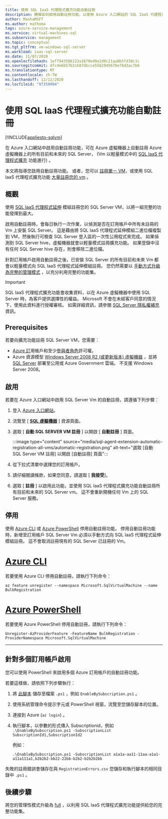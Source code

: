 ```yaml
---
title: 使用 SQL IaaS 代理程式擴充功能自動註冊
description: 瞭解如何啟用自動註冊功能，以使用 Azure 入口網站的 SQL IaaS 代理程式擴充功能，自動註冊所有過去和未來的 SQL Server Vm。
author: MashaMSFT
ms.author: mathoma
tags: azure-service-management
ms.service: virtual-machines-sql
ms.subservice: management
ms.topic: conceptual
ms.tgt_pltfrm: vm-windows-sql-server
ms.workload: iaas-sql-server
ms.date: 11/07/2020
ms.openlocfilehash: 1ef7943586123a1870ed9a2d0c21aa8b5fd38c1c
ms.sourcegitcommit: dfc4e6b57b2cb87dbcce5562945678e76d3ac7b6
ms.translationtype: MT
ms.contentlocale: zh-TW
ms.lasthandoff: 12/12/2020
ms.locfileid: "97359994"
---
```

# <a name="automatic-registration-with-sql-iaas-agent-extension"></a>使用 SQL IaaS 代理程式擴充功能自動註冊
[!INCLUDE[appliesto-sqlvm](../../includes/appliesto-sqlvm.md)]

在 Azure 入口網站中啟用自動註冊功能，可在 Azure 虛擬機器上自動註冊 Azure 虛擬機器上的所有目前和未來的 SQL Server， (Vm 以輕量模式中的 [SQL IaaS 代理程式擴充](sql-server-iaas-agent-extension-automate-management.md) 功能進行) 。 

本文將指導您啟用自動註冊功能。 或者，您可以 [註冊單一 VM](sql-agent-extension-manually-register-single-vm.md)，或使用 SQL IaaS 代理程式擴充功能 [大量註冊您的 vm](sql-agent-extension-manually-register-vms-bulk.md) 。 

## <a name="overview"></a>概觀

使用 [SQL IaaS 代理程式延伸](sql-server-iaas-agent-extension-automate-management.md) 模組註冊您的 SQL Server VM，以將一組完整的功能發揮到最大。 

啟用自動註冊時，會每日執行一次作業，以偵測是否在訂用帳戶中所有未註冊的 Vm 上安裝 SQL Server。 這是藉由將 SQL IaaS 代理程式延伸模組二進位檔複製到 VM，然後執行可檢查 SQL Server 登入區的一次性公用程式來完成。 如果偵測到 SQL Server hive，虛擬機器就會以輕量模式註冊擴充功能。 如果登錄中沒有任何 SQL Server hive 存在，則會移除二進位檔。

針對訂用帳戶啟用自動註冊之後，已安裝 SQL Server 的所有目前和未來 Vm 都會以輕量模式向 SQL IaaS 代理程式延伸模組註冊。 您仍然需要以 [手動方式升級為完整的管理模式](sql-agent-extension-manually-register-single-vm.md#upgrade-to-full) ，以充分利用完整的功能集。 

> [!IMPORTANT]
> SQL IaaS 代理程式擴充功能會收集資料，以在 Azure 虛擬機器中使用 SQL Server 時，為客戶提供選擇性的權益。 Microsoft 不會在未經客戶同意的情況下，使用此資料進行授權審核。 如需詳細資訊，請參閱 [SQL Server 隱私權補充](/sql/sql-server/sql-server-privacy#non-personal-data) 資訊。

## <a name="prerequisites"></a>Prerequisites

若要向擴充功能註冊 SQL Server VM，您需要： 

- [Azure 訂](https://azure.microsoft.com/free/)用帳戶和至少[參與者角色](../../../role-based-access-control/built-in-roles.md#all)許可權。
- Azure 資源模型 [Windows Server 2008 R2 (或更新版本) 虛擬機器](../../../virtual-machines/windows/quick-create-portal.md) ，並將 [SQL Server](https://www.microsoft.com/sql-server/sql-server-downloads) 部署至公用或 Azure Government 雲端。 不支援 Windows Server 2008。 


## <a name="enable"></a>啟用

若要在 Azure 入口網站中啟用 SQL Server Vm 的自動註冊，請遵循下列步驟：

1. 登入 [Azure 入口網站](https://portal.azure.com)。
1. 流覽至 [ [**SQL 虛擬機器**](https://ms.portal.azure.com/#blade/HubsExtension/BrowseResource/resourceType/Microsoft.SqlVirtualMachine%2FSqlVirtualMachines) ] 資源頁面。 
1. 選取 [ **自動 SQL SERVER VM 註冊** ] 以開啟 [ **自動註冊** ] 頁面。 

   :::image type="content" source="media/sql-agent-extension-automatic-registration-all-vms/automatic-registration.png" alt-text="選取 [自動 SQL Server VM 註冊] 以開啟 [自動註冊] 頁面":::

1. 從下拉式清單中選擇您的訂用帳戶。 
1. 請仔細閱讀條款，如果您同意，請選取 [ **我接受**]。 
1. 選取 [ **註冊** ] 以啟用此功能，並使用 SQL IaaS 代理程式擴充功能自動註冊所有目前和未來的 SQL Server vm。 這不會重新開機任何 Vm 上的 SQL Server 服務。 

## <a name="disable"></a>停用

使用 [Azure CLI](/cli/azure/install-azure-cli) 或 [Azure PowerShell](/powershell/azure/install-az-ps) 停用自動註冊功能。 停用自動註冊功能時，新增至訂用帳戶 SQL Server Vm 必須以手動方式向 SQL IaaS 代理程式延伸模組註冊。 這不會取消註冊現有的 SQL Server 已註冊的 Vm。



# <a name="azure-cli"></a>[Azure CLI](#tab/azure-cli)

若要使用 Azure CLI 停用自動註冊，請執行下列命令： 

```azurecli-interactive
az feature unregister --namespace Microsoft.SqlVirtualMachine --name BulkRegistration
```

# <a name="azure-powershell"></a>[Azure PowerShell](#tab/azure-powershell)

若要使用 Azure PowerShell 停用自動註冊，請執行下列命令： 

```powershell-interactive
Unregister-AzProviderFeature -FeatureName BulkRegistration -ProviderNamespace Microsoft.SqlVirtualMachine
```

---

## <a name="enable-for-multiple-subscriptions"></a>針對多個訂用帳戶啟用

您可以使用 PowerShell 來啟用多個 Azure 訂用帳戶的自動註冊功能。 

若要這樣做，請依照下列步驟執行：

1. 將 [此腳本](https://github.com/microsoft/tigertoolbox/blob/master/AzureSQLVM/RegisterSubscriptionsToSqlVmAutomaticRegistration.ps1) 儲存至檔案 `.ps1` ，例如 `EnableBySubscription.ps1` 。 
1. 使用系統管理命令提示字元或 PowerShell 視窗，流覽至您儲存腳本的位置。 
1. 連接到 Azure (`az login`) 。
1. 執行腳本，以參數的形式傳入 Subscriptionid，例如   
   `.\EnableBySubscription.ps1 -SubscriptionList SubscriptionId1,SubscriptionId2`

   例如： 

   ```console
   .\EnableBySubscription.ps1 -SubscriptionList a1a1a-aa11-11aa-a1a1-a11a111a1,b2b2b2-bb22-22bb-b2b2-b2b2b2bb
   ```

失敗的註冊錯誤會儲存在與 `RegistrationErrors.csv` 您儲存和執行腳本的相同目錄中 `.ps1` 。 

## <a name="next-steps"></a>後續步驟

將您的管理性模式升級為 [full](sql-agent-extension-manually-register-single-vm.md#upgrade-to-full) ，以利用 SQL IaaS 代理程式擴充功能提供給您的完整功能集。 
